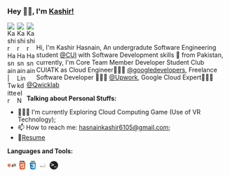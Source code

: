 ### Hey 👋🏽, I'm [Kashir!](https://www.kashir-hasnain.github.io) 

<a href="https://https://twitter.com/kashir_hasnain">
  <img align="left" alt="Kashir Hasnain | Twitter" width="22px" src="https://cdn.jsdelivr.net/npm/simple-icons@v3/icons/twitter.svg" />
</a>
<a href="https://www.linkedin.com/in/kashirhasnain">
  <img align="left" alt="Kashir Hasnain LinkdeIN" width="22px" src="https://cdn.jsdelivr.net/npm/simple-icons@v3/icons/linkedin.svg" />
</a>


<a href="https://www.https://www.facebook.com/kashirh">
  <img align="left" alt="Kashir Hasnain" width="22px" src="https://cdn.jsdelivr.net/npm/simple-icons@v3/icons/facebook.svg" />
</a>

<br />
<br />

Hi, I'm Kashir Hasnain, An undergradute Software Engineering student [@CUI](https://attock.comsats.edu.pk/) with Software Development skills 🚀 from Pakistan, currently, I'm Core Team Member Developer Student Club CUIATK as Cloud Engineer🙍🏽‍♂️ [@googledevelopers](https://dsc.community.dev/u/mcn6d9/), Freelance Software Developer 👨🏽‍💻 [@Upwork](https://www.upwork.com/freelancers/~0105cb6fc329050d03), Google Cloud Expert👨🏽‍💼[@Qwicklab](https://www.qwiklabs.com/public_profiles/ea84a7e2-e8fc-4604-b261-8de4bc3a2fa8) 


  
**Talking about Personal Stuffs:**

- 👨🏽‍🌱 I’m currently Exploring Cloud Computing Game (Use of VR Technology); 
- 📫 How to reach me: hasnainkashir6105@gmail.com;
- 📝[Resume](https://kashir-hasnain.github.io/about/Kashir_resume.pdf)

**Languages and Tools:**  




<code><img height="20" src="https://raw.githubusercontent.com/github/explore/80688e429a7d4ef2fca1e82350fe8e3517d3494d/topics/git/git.png"></code>
<code><img height="20" src="https://raw.githubusercontent.com/github/explore/80688e429a7d4ef2fca1e82350fe8e3517d3494d/topics/html/html.png"></code>
<code><img height="20" src="https://raw.githubusercontent.com/github/explore/5c058a388828bb5fde0bcafd4bc867b5bb3f26f3/topics/css/css.png"></code>
<code><img height="20" src="https://raw.githubusercontent.com/github/explore/80688e429a7d4ef2fca1e82350fe8e3517d3494d/topics/mysql/mysql.png"></code>
<code><img height="20" src="https://raw.githubusercontent.com/github/explore/80688e429a7d4ef2fca1e82350fe8e3517d3494d/topics/terminal/terminal.png"></code>

                                                   
                                                                      


